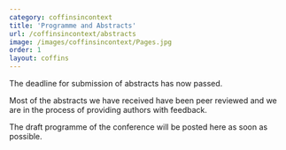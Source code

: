 ```yaml
---
category: coffinsincontext
title: 'Programme and Abstracts'
url: /coffinsincontext/abstracts
image: /images/coffinsincontext/Pages.jpg
order: 1
layout: coffins
---
```


The deadline for submission of abstracts has now passed. 

Most of the abstracts we have received have been peer reviewed and we are in the process of providing authors with feedback.

The draft programme of the conference will be posted here as soon as possible.
